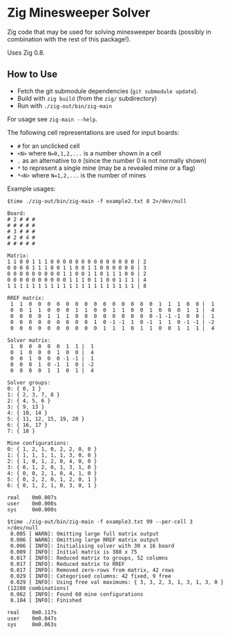 # Zig Minesweeper Solver

Zig code that may be used for solving minesweeper boards (possibly in combination with the rest of this package!).

Uses Zig 0.8.


## How to Use

- Fetch the git submodule dependencies (`git submodule update`).
- Build with `zig build` (from the `zig/` subdirectory)
- Run with `./zig-out/bin/zig-main`

For usage see `zig-main --help`.

The following cell representations are used for input boards:
- `#` for an unclicked cell
- `<N>` where `N=0,1,2,...` is a number shown in a cell
- `.` as an alternative to `0` (since the number 0 is not normally shown)
- `*` to represent a single mine (may be a revealed mine or a flag)
- `*<N>` where `N=1,2,...` is the number of mines


Example usages:
```
$time ./zig-out/bin/zig-main -f example2.txt 8 2>/dev/null

Board:
# 2 # # #
# # # # #
# 3 # # #
# 2 # 4 #
# # # # #

Matrix:
1 1 0 0 1 1 1 0 0 0 0 0 0 0 0 0 0 0 0 0 0 | 2
0 0 0 0 1 1 1 0 0 1 1 0 0 1 1 0 0 0 0 0 0 | 3
0 0 0 0 0 0 0 0 0 1 1 0 0 1 1 0 1 1 1 0 0 | 2
0 0 0 0 0 0 0 0 0 0 1 1 1 0 1 1 0 0 1 1 1 | 4
1 1 1 1 1 1 1 1 1 1 1 1 1 1 1 1 1 1 1 1 1 | 8

RREF matrix:
 1  1  0  0  0  0  0  0  0  0  0  0  0  0  0  0  1  1  1  0  0 |  1
 0  0  1  1  0  0  0  1  1  0  0  1  1  0  0  1  0  0  0  1  1 |  4
 0  0  0  0  1  1  1  0  0  0  0  0  0  0  0  0 -1 -1 -1  0  0 |  1
 0  0  0  0  0  0  0  0  0  1  0 -1 -1  1  0 -1  1  1  0 -1 -1 | -2
 0  0  0  0  0  0  0  0  0  0  1  1  1  0  1  1  0  0  1  1  1 |  4

Solver matrix:
 1  0  0  0  0  0  1  1 |  1
 0  1  0  0  0  1  0  0 |  4
 0  0  1  0  0  0 -1 -1 |  1
 0  0  0  1  0 -1  1  0 | -2
 0  0  0  0  1  1  0  1 |  4

Solver groups:
0: { 0, 1 }
1: { 2, 3, 7, 8 }
2: { 4, 5, 6 }
3: { 9, 13 }
4: { 10, 14 }
5: { 11, 12, 15, 19, 20 }
6: { 16, 17 }
7: { 18 }

Mine configurations:
0: { 1, 2, 1, 0, 2, 2, 0, 0 }
1: { 1, 1, 1, 1, 1, 3, 0, 0 }
2: { 1, 0, 1, 2, 0, 4, 0, 0 }
3: { 0, 1, 2, 0, 1, 3, 1, 0 }
4: { 0, 0, 2, 1, 0, 4, 1, 0 }
5: { 0, 2, 2, 0, 1, 2, 0, 1 }
6: { 0, 1, 2, 1, 0, 3, 0, 1 }

real    0m0.007s
user    0m0.000s
sys     0m0.000s
```


```
$time ./zig-out/bin/zig-main -f example3.txt 99 --per-cell 3 >/dev/null
 0.005 [ WARN]: Omitting large full matrix output
 0.006 [ WARN]: Omitting large RREF matrix output
 0.006 [ INFO]: Initialising solver with 30 x 16 board
 0.009 [ INFO]: Initial matrix is 388 x 75
 0.017 [ INFO]: Reduced matrix to groups, 52 columns
 0.017 [ INFO]: Reduced matrix to RREF
 0.017 [ INFO]: Removed zero-rows from matrix, 42 rows
 0.029 [ INFO]: Categorised columns: 42 fixed, 9 free
 0.029 [ INFO]: Using free val maximums: { 3, 3, 2, 3, 1, 3, 1, 3, 0 } (12288 combinations)
 0.062 [ INFO]: Found 60 mine configurations
 0.104 [ INFO]: Finished

real    0m0.117s
user    0m0.047s
sys     0m0.063s
```

